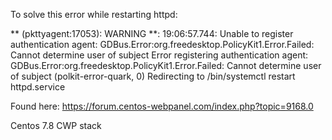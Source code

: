 To solve this error while restarting httpd:

** (pkttyagent:17053): WARNING **: 19:06:57.744: Unable to register authentication agent: GDBus.Error:org.freedesktop.PolicyKit1.Error.Failed: Cannot determine user of subject
Error registering authentication agent: GDBus.Error:org.freedesktop.PolicyKit1.Error.Failed: Cannot determine user of subject (polkit-error-quark, 0)
Redirecting to /bin/systemctl restart httpd.service

Found here: https://forum.centos-webpanel.com/index.php?topic=9168.0

Centos 7.8
CWP stack
